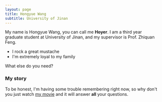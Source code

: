 ```yaml
---
layout: page
title: Hongyue Wang
subtitle: University of Jinan
---
```


My name is Hongyue Wang, you can call me **Hoyer**. I am a third year graduate student at University of Jinan, and my supervisor is Prof. Zhiquan Feng.

- I rock a great mustache
- I'm extremely loyal to my family

What else do you need?

### My story

To be honest, I'm having some trouble remembering right now, so why don't you just watch [my movie](https://en.wikipedia.org/wiki/The_Princess_Bride_%28film%29) and it will answer **all** your questions.
